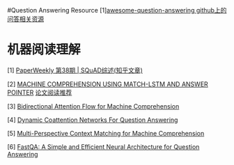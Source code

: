 #Question Answering Resource
[1][awesome-question-answering github上的问答相关资源](https://github.com/dapurv5/awesome-question-answering) 

# 机器阅读理解
[1] [PaperWeekly 第38期 | SQuAD综述(知乎文章)](https://zhuanlan.zhihu.com/p/27015318)

[2] [MACHINE COMPREHENSION USING MATCH-LSTM
AND ANSWER POINTER](https://arxiv.org/pdf/1608.07905.pdf) [论文阅读推荐](https://zhuanlan.zhihu.com/p/22577648?refer=paperweekly)

[3] [Bidirectional Attention Flow for Machine Comprehension](https://arxiv.org/pdf/1611.01603.pdf) 

[4] [Dynamic Coattention Networks For Question Answering](https://arxiv.org/pdf/1611.01604v1.pdf)

[5] [Multi-Perspective Context Matching for Machine Comprehension](https://arxiv.org/pdf/1612.04211.pdf)

[6] [FastQA: A Simple and Efficient Neural Architecture for Question Answering](https://arxiv.org/pdf/1703.04816v1.pdf)